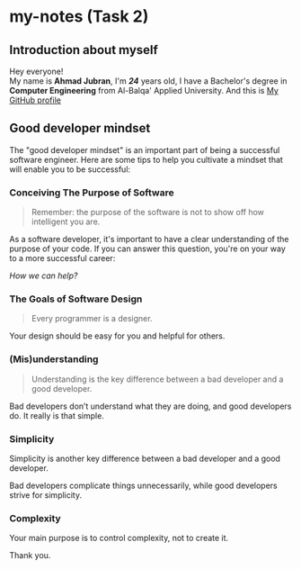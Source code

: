 # my-notes (Task 2)

## Introduction about myself

Hey everyone!  
My name is **Ahmad Jubran**, I'm **_24_** years old, I have a Bachelor's degree in **Computer Engineering** from Al-Balqa' Applied University. And this is [My GitHub profile](https://github.com/ahmadjubran)

## Good developer mindset

The "good developer mindset" is an important part of being a successful software engineer. Here are some tips to help you cultivate a mindset that will enable you to be successful:

### Conceiving The Purpose of Software

> Remember: the purpose of the software is not to show off how intelligent you are.

As a software developer, it's important to have a clear understanding of the purpose of your code. If you can answer this question, you're on your way to a more successful career:

_How we can help?_

### The Goals of Software Design

> Every programmer is a designer.

Your design should be easy for you and helpful for others.

### (Mis)understanding

> Understanding is the key difference between a bad developer and a good developer.

Bad developers don’t understand what they are doing, and good developers do. It really is that simple.

### Simplicity

Simplicity is another key difference between a bad developer and a good developer.

Bad developers complicate things unnecessarily, while good developers strive for simplicity.

### Complexity

Your main purpose is to control complexity, not to create it.

Thank you.
